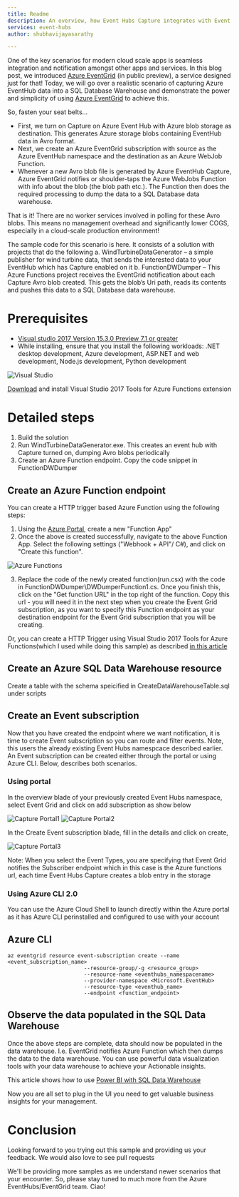 ```yaml
---
title: Readme
description: An overview, how Event Hubs Capture integrates with Event Grid  
services: event-hubs
author: shubhavijayasarathy

---
```

One of the key scenarios for modern cloud scale apps is seamless integration and notification amongst other apps and services. In this blog post, we introduced [Azure EventGrid](https://azure.microsoft.com/blog/introducing-azure-event-grid-an-event-service-for-modern-applications/) (in public preview), a service designed just for that!
Today, we will go over a realistic scenario of capturing Azure EventHub data into a SQL Database Warehouse and demonstrate the power and simplicity of using [Azure EventGrid](https://docs.microsoft.com/azure/event-grid/overview) to achieve this.

So, fasten your seat belts…
*	First, we turn on Capture on Azure Event Hub with Azure blob storage as destination. This generates Azure storage blobs containing EventHub data in Avro format.
*	Next, we create an Azure EventGrid subscription with source as the Azure EventHub namespace and the destination as an Azure WebJob Function.
*	Whenever a new Avro blob file is generated by Azure EventHub Capture, Azure EventGrid notifies or shoulder-taps the Azure WebJobs Function with info about the blob (the blob path etc.). The Function then does the required processing to dump the data to a SQL Database data warehouse.

That is it! There are no worker services involved in polling for these Avro blobs. This means no management overhead and significantly lower COGS, especially in a cloud-scale production environment!

The sample code for this scenario is here. It consists of a solution with projects that do the following
a.	WindTurbineDataGenerator – a simple publisher for wind turbine data, that sends the interested data to your EventHub which has Capture enabled on it
b.	FunctionDWDumper – This Azure Functions project receives the EventGrid notification about each Capture Avro blob created. This gets the blob’s Uri path, reads its contents and pushes this data to a SQL Database data warehouse.

# Prerequisites
*	[Visual studio 2017 Version 15.3.0 Preview 7.1 or greater](https://www.visualstudio.com/vs/preview/)
*	While installing, ensure that you install the following workloads: .NET desktop development, Azure development, ASP.NET and web development, Node.js development, Python development

![Visual Studio](./media/EventCaptureGridDemo1.png)

[Download](https://marketplace.visualstudio.com/vsgallery/e3705d94-7cc3-4b79-ba7b-f43f30774d28) and install Visual Studio 2017 Tools for Azure Functions extension

# Detailed steps
1. Build the solution
2. Run WindTurbineDataGenerator.exe. This creates an event hub with Capture turned on, dumping Avro blobs periodically
3. Create an Azure Function endpoint. Copy the code snippet in FunctionDWDumper

## Create an Azure Function endpoint
You can create a HTTP trigger based Azure Function using the following steps:

1. Using the [Azure Portal](https://ms.portal.azure.com), create a new "Function App"
2. Once the above is created successfully, navigate to the above Function App. Select the following settings ("Webhook + API"/ C#), and click on "Create this function".

![Azure Functions](./media/EventCaptureGridDemo2.png)

3. Replace the code of the newly created function(run.csx) with the code in FunctionDWDumper\DWDumperFunction1.cs. Once you finish this, click on the "Get function URL" in the top right of the function. Copy this url - you will need it in the next step when you create the Event Grid subscription, as you want to specify this Function endpoint as your destination endpoint for the Event Grid subscription that you will be creating.

Or, you can create a HTTP Trigger using Visual Studio 2017 Tools for Azure Functions(which I used while doing this sample) as described [in this article](https://blogs.msdn.microsoft.com/webdev/2017/05/10/azure-function-tools-for-visual-studio-2017/)

## Create an Azure SQL Data Warehouse resource
Create a table with the schema speicified in CreateDataWarehouseTable.sql under scripts

## Create an Event subscription
Now that you have created the endpoint where we want notification, it is time to create Event subscription so you can route and filter events. Note, this users the already existing Event Hubs namespcace described earlier.
An Event subscription can be created either through the portal or using Azure CLI. Below, describes both scenarios.

### Using portal
In the overview blade of your previously created Event Hubs namespace, select Event Grid and click on add subscription as show below

![Capture Portal1](.\media\EventCaptureGridDemo3.png)
![Capture Portal2](.\media\EventCaptureGridDemo4.png)

In the Create Event subscription blade, fill in the details and click on create,

![Capture Portal3](.\media\EventCaptureGridDemo5.png)

Note: When you select the Event Types, you are specifying that Event Grid notifies the Subscriber endpoint which in this case is the Azure functions url, each time Event Hubs Capture creates a blob entry in the storage

### Using Azure CLI 2.0

You can use the Azure Cloud Shell to launch directly within the Azure portal as it has Azure CLI perinstalled and configured to use with your account

## Azure CLI
```cli
az eventgrid resource event-subscription create --name <event_subscription_name>
						--resource-group/-g <resource_group>
						--resource-name <eventhubs_namespacename>
						--provider-namespace <Microsoft.EventHub>
						--resource-type <eventhub_name>
						--endpoint <function_endpoint>

```

## Observe the data populated in the SQL Data Warehouse
Once the above steps are complete, data should now be populated in the data warehouse. I.e. EventGrid notifies Azure Function which then dumps the data to the data warehouse.  You can use powerful data visualization tools with your data warehouse to achieve your Actionable insights.

This article shows how to use [Power BI with SQL Data Warehouse](https://docs.microsoft.com/azure/sql-data-warehouse/sql-data-warehouse-integrate-power-bi)

Now you are all set to plug in the UI you need to get valuable business insights for your management.

# Conclusion
Looking forward to you trying out this sample and providing us your feedback. We would also love to see pull requests

We'll be providing more samples as we understand newer scenarios that your encounter.
So, please stay tuned to much more from the Azure EventHubs/EventGrid team. Ciao!




 
 

